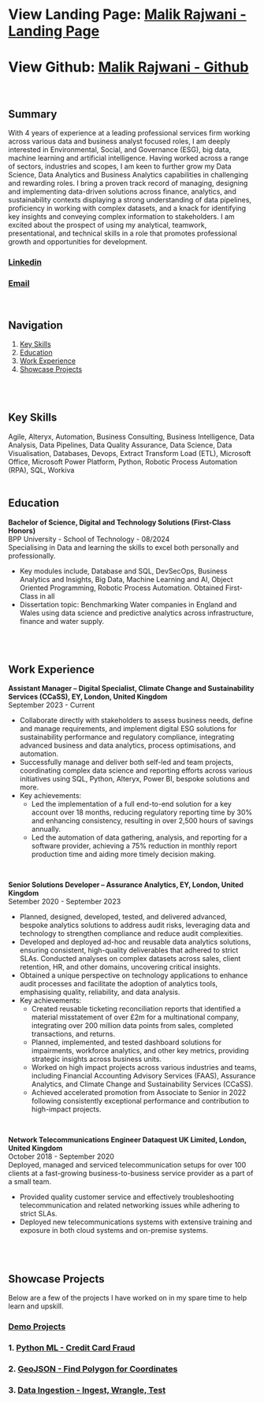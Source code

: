 # View Landing Page: [Malik Rajwani - Landing Page](https://mrajwani.github.io/portfolio/)
# View Github: [Malik Rajwani - Github](https://github.com/MRAJWANI/portfolio)
<br>

## Summary
With 4 years of experience at a leading professional services firm working across various data and business analyst focused roles, I am deeply interested in Environmental, Social, and Governance (ESG), big data, machine learning and artificial intelligence. Having worked across a range of sectors, industries and scopes, I am keen to further grow my Data Science, Data Analytics and Business Analytics capabilities in challenging and rewarding roles. I bring a proven track record of managing, designing and implementing data-driven solutions across finance, analytics, and sustainability contexts displaying a strong understanding of data pipelines, proficiency in working with complex datasets, and a knack for identifying key insights and conveying complex information to stakeholders. I am excited about the prospect of using my analytical, teamwork, presentational, and technical skills in a role that promotes professional growth and opportunities for development.
<br>

### [Linkedin](https://www.linkedin.com/in/msrajwani/)
### [Email](mailto:msrajwani98+github@gmail.com)
<br>

## Navigation
1. [Key Skills](#key-skills)
2. [Education](#education)
3. [Work Experience](#work-experience)
4. [Showcase Projects](#showcase-projects)
<br>
<br>

## Key Skills
Agile, Alteryx, Automation, Business Consulting, Business Intelligence,	Data Analysis,	Data Pipelines,	Data Quality Assurance,	Data Science,	Data Visualisation,	Databases,	Devops, Extract Transform Load (ETL), Microsoft Office, Microsoft Power Platform, Python,	Robotic Process Automation (RPA),	SQL, Workiva
<br>
<br>

## Education
**Bachelor of Science, Digital and Technology Solutions (First-Class Honors)** <br>
BPP University - School of Technology - 08/2024 <br>
Specialising in Data and learning the skills to excel both personally and professionally.
* Key modules include, Database and SQL, DevSecOps, Business Analytics and Insights, Big Data, Machine Learning and AI, Object Oriented Programming, Robotic Process Automation. Obtained First-Class in all
* Dissertation topic: Benchmarking Water companies in England and Wales using data science and predictive analytics across infrastructure, finance and water supply.
<br>
<br>

## Work Experience
**Assistant Manager – Digital Specialist, Climate Change and Sustainability Services (CCaSS), EY, London, United Kingdom** <br>
September 2023 - Current <br>
*	Collaborate directly with stakeholders to assess business needs, define and manage requirements, and implement digital ESG solutions for sustainability performance and regulatory compliance, integrating advanced business and data analytics, process optimisations, and automation.
*	Successfully manage and deliver both self-led and team projects, coordinating complex data science and reporting efforts across various initiatives using SQL, Python, Alteryx, Power BI, bespoke solutions and more.
*	Key achievements:
     - Led the implementation of a full end-to-end solution for a key account over 18 months, reducing regulatory reporting time by 30% and enhancing consistency, resulting in over 2,500 hours of savings annually.
     - Led the automation of data gathering, analysis, and reporting for a software provider, achieving a 75% reduction in monthly report production time and aiding more timely decision making.

<br>

**Senior Solutions Developer – Assurance Analytics, EY, London, United Kingdom** <br>
Setember 2020 - September 2023 <br>
*	Planned, designed, developed, tested, and delivered advanced, bespoke analytics solutions to address audit risks, leveraging data and technology to strengthen compliance and reduce audit complexities.
*	Developed and deployed ad-hoc and reusable data analytics solutions, ensuring consistent, high-quality deliverables that adhered to strict SLAs. Conducted analyses on complex datasets across sales, client retention, HR, and other domains, uncovering critical insights.
*	Obtained a unique perspective on technology applications to enhance audit processes and facilitate the adoption of analytics tools, emphasising quality, reliability, and data analysis.
*	Key achievements:
     - Created reusable ticketing reconciliation reports that identified a material misstatement of over £2m for a multinational company, integrating over 200 million data points from sales, completed transactions, and returns. 
     - Planned, implemented, and tested dashboard solutions for impairments, workforce analytics, and other key metrics, providing strategic insights across business units. 
     - Worked on high impact projects across various industries and teams, including Financial Accounting Advisory Services (FAAS), Assurance Analytics, and Climate Change and Sustainability Services (CCaSS).
     - Achieved accelerated promotion from Associate to Senior in 2022 following consistently exceptional performance and contribution to high-impact projects.

<br>

**Network Telecommunications Engineer Dataquest UK Limited, London, United Kingdom** <br>
October 2018 - September 2020 <br>
Deployed, managed and serviced telecommunication setups for over 100 clients at a fast-growing business-to-business service provider as a part of a small team.
* Provided quality customer service and effectively troubleshooting telecommunication and related networking issues while adhering to strict SLAs.
* Deployed new telecommunications systems with extensive training and exposure in both cloud systems and on-premise systems.
<br>
<br>

## Showcase Projects 
Below are a few of the projects I have worked on in my spare time to help learn and upskill.
### [Demo Projects](https://github.com/MRAJWANI/portfolio/tree/main/demo_projects)
### 1. [Python ML - Credit Card Fraud](https://github.com/MRAJWANI/portfolio/blob/main/demo_projects/Machine_Learning_%26_AI_Credit_Card_Fraud.ipynb)
### 2. [GeoJSON - Find Polygon for Coordinates](https://github.com/MRAJWANI/portfolio/blob/main/demo_projects/GeoJSON_Find_Polygon_for_Coordinates_.ipynb)
### 3. [Data Ingestion - Ingest, Wrangle, Test](https://github.com/MRAJWANI/portfolio/blob/main/demo_projects/Data_Ingestion.ipynb)

